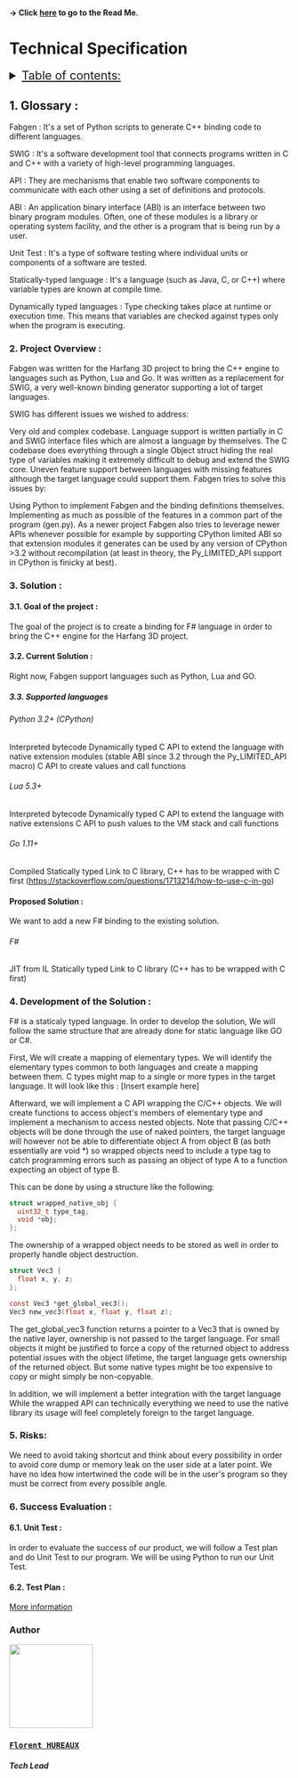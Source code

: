 #### -> Click [here](https://github.com/algosup/2022-2023-project-3-harfang3d-binding-Project-2-group/blob/main/readme.md) to go to the Read Me.

# Technical Specification

<details> 
<summary style="text-decoration: underline; font-size:150%">Table of contents:</summary>


- [Technical Specification](#technical-specification)
  - [1. Glossary :](#1-glossary-)
    - [2. Project Overview :](#2-project-overview-)
    - [3. Solution :](#3-solution-)
      - [3.1. Goal of the project :](#31-goal-of-the-project-)
      - [3.2. Current Solution :](#32-current-solution-)
        - [3.3. Supported languages](#33-supported-languages)
          - [Python 3.2+ (CPython)](#python-32-cpython)
          - [Lua 5.3+](#lua-53)
          - [Go 1.11+](#go-111)
      - [Proposed Solution :](#proposed-solution-)
          - [F#](#f)
    - [4. Development of the Solution :](#4-development-of-the-solution-)
    - [5. Risks:](#5-risks)
    - [6. Success Evaluation :](#6-success-evaluation-)
      - [6.1. Unit Test :](#61-unit-test-)
      - [6.2. Test Plan :](#62-test-plan-)
    - [Author](#author)
    - [**`Florent HUREAUX`**](#florent-hureaux)
        - [*Tech Lead*](#tech-lead)
  

</details>

## 1. Glossary :

Fabgen : It's a set of Python scripts to generate C++ binding code to different languages.

SWIG : It's a software development tool that connects programs written in C and C++ with a variety of high-level programming languages.

API : They are mechanisms that enable two software components to communicate with each other using a set of definitions and protocols.

ABI : An application binary interface (ABI) is an interface between two binary program modules. Often, one of these modules is a library or operating system facility, and the other is a program that is being run by a user.

Unit Test : It's a type of software testing where individual units or components of a software are tested.

Statically-typed language  : It's a language (such as Java, C, or C++) where variable types are known at compile time.

Dynamically typed languages : Type checking takes place at runtime or execution time. This means that variables are checked against types only when the program is executing.




### 2. Project Overview :

Fabgen was written for the Harfang 3D project to bring the C++ engine to languages such as Python, Lua and Go. It was written as a replacement for SWIG, a very well-known binding generator supporting a lot of target languages.

SWIG has different issues we wished to address:

Very old and complex codebase. Language support is written partially in C and SWIG interface files which are almost a language by themselves. The C codebase does everything through a single Object struct hiding the real type of variables making it extremely difficult to debug and extend the SWIG core.
Uneven feature support between languages with missing features although the target language could support them.
Fabgen tries to solve this issues by:

Using Python to implement Fabgen and the binding definitions themselves.
Implementing as much as possible of the features in a common part of the program (gen.py).
As a newer project Fabgen also tries to leverage newer APIs whenever possible for example by supporting CPython limited ABI so that extension modules it generates can be used by any version of CPython >3.2 without recompilation (at least in theory, the Py_LIMITED_API support in CPython is finicky at best).

### 3. Solution :

#### 3.1. Goal of the project :

The goal of the project is to create a binding for F# language in order to bring the C++ engine for the Harfang 3D project.

#### 3.2. Current Solution :

Right now, Fabgen support languages such as Python, Lua and GO.
##### 3.3. Supported languages
###### Python 3.2+ (CPython)
Interpreted bytecode
Dynamically typed
C API to extend the language with native extension modules (stable ABI since 3.2 through the Py_LIMITED_API macro)
C API to create values and call functions
###### Lua 5.3+
Interpreted bytecode
Dynamically typed
C API to extend the language with native extensions
C API to push values to the VM stack and call functions
###### Go 1.11+
Compiled
Statically typed
Link to C library, C++ has to be wrapped with C first (https://stackoverflow.com/questions/1713214/how-to-use-c-in-go)

#### Proposed Solution :

We want to add a new F# binding to the existing solution.
###### F#
JIT from IL
Statically typed
Link to C library (C++ has to be wrapped with C first)


### 4. Development of the Solution :

F# is a staticaly typed language.
In order to develop the solution, We will follow the same structure that are already done for static language like GO or C#.

First, We will create a mapping of elementary types. We will identify the elementary types common to both languages and create a mapping between them. C types might map to a single or more types in the target language.
It will look like this :
[Insert example here]

Afterward, we will implement a C API wrapping the C/C++ objects. We will create functions to access object's members of elementary type and implement a mechanism to access nested objects.
Note that passing C/C++ objects will be done through the use of naked pointers, the target language will however not be able to differentiate object A from object B (as both essentially are void *) so wrapped objects need to include a type tag to catch programming errors such as passing an object of type A to a function expecting an object of type B.

This can be done by using a structure like the following:

```C
struct wrapped_native_obj {
  uint32_t type_tag;
  void *obj;
};
```
The ownership of a wrapped object needs to be stored as well in order to properly handle object destruction.
```C
struct Vec3 {
  float x, y, z;
};

const Vec3 *get_global_vec3();
Vec3 new_vec3(float x, float y, float z);
```
The get_global_vec3 function returns a pointer to a Vec3 that is owned by the native layer, ownership is not passed to the target language. For small objects it might be justified to force a copy of the returned object to address potential issues with the object lifetime, the target language gets ownership of the returned object. But some native types might be too expensive to copy or might simply be non-copyable.

In addition, we will implement a better integration with the target language
While the wrapped API can technically everything we need to use the native library its usage will feel completely foreign to the target language.

### 5. Risks:

We need to avoid taking shortcut and think about every possibility in order to avoid core dump or memory leak on the user side at a later point. 
We have no idea how intertwined the code will be in the user's program so they must be correct from every possible angle.

### 6. Success Evaluation :
#### 6.1. Unit Test :

In order to evaluate the success of our product, we will follow a Test plan and do Unit Test to our program.
We will be using Python to run our Unit Test.
#### 6.2. Test Plan :

[More information](https://github.com/algosup/2022-2023-project-3-harfang3d-binding-Project-2-group/blob/documents/Documents/Tests/test-plan.md) 

### Author

<img src="https://avatars.githubusercontent.com/u/71769655?v=4" width="150">

### [**`Florent HUREAUX`**](https://github.com/florenthureaux)
##### *Tech Lead*
